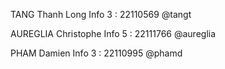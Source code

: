 TANG Thanh Long Info 3  : 22110569 @tangt

AUREGLIA Christophe Info 5 : 22111766 @aureglia

PHAM Damien Info 3 : 22110995 @phamd

